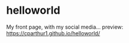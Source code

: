 # helloworld
My front page, with my social media...
preview:  https://cparthur1.github.io/helloworld/